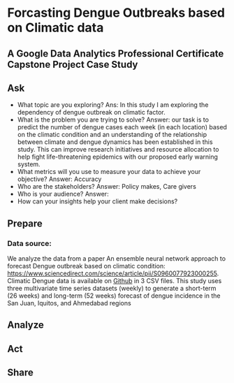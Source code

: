 # Forcasting Dengue Outbreaks based on Climatic data
## A Google Data Analytics Professional Certificate Capstone Project Case Study

## Ask

* What topic are you exploring?
Ans: In this study I am exploring the  dependency of dengue outbreak on climatic factor.
* What is the problem you are trying to solve?
Answer: our task is to predict the number of dengue cases each week (in each location) based on the climatic condition and an understanding of the relationship between climate and dengue dynamics has been established in this study. This can improve research initiatives and resource allocation to help fight life-threatening epidemics with our proposed early warning system.
* What metrics will you use to measure your data to achieve your objective?
Answer: Accuracy
* Who are the stakeholders?
Answer: Policy makes, Care givers
* Who is your audience?
Answer: 
* How can your insights help your client make decisions?

## Prepare 

### Data source: 

We analyze the data from a paper An ensemble neural network approach to forecast Dengue outbreak based on climatic condition: https://www.sciencedirect.com/science/article/pii/S0960077923000255. Climatic Dengue data is available on [Github](https://github.com/mad-stat/XEWNet/tree/main) in 3 CSV files. This study uses three multivariate time series datasets (weekly) to generate a short-term (26 weeks) and long-term (52 weeks) forecast of dengue incidence in the San Juan, Iquitos, and Ahmedabad regions

## Analyze

## Act

## Share
